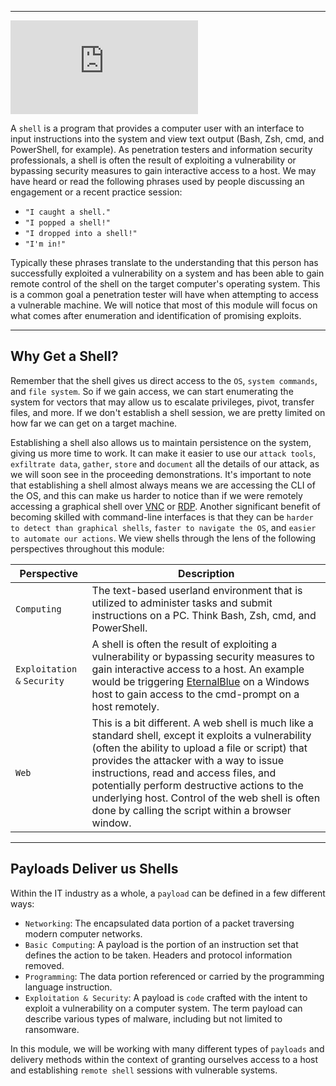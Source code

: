 
___

![image](https://academy.hackthebox.com/storage/modules/115/nonono.txt)

A `shell` is a program that provides a computer user with an interface to input instructions into the system and view text output (Bash, Zsh, cmd, and PowerShell, for example). As penetration testers and information security professionals, a shell is often the result of exploiting a vulnerability or bypassing security measures to gain interactive access to a host. We may have heard or read the following phrases used by people discussing an engagement or a recent practice session:

-   `"I caught a shell."`
-   `"I popped a shell!"`
-   `"I dropped into a shell!"`
-   `"I'm in!"`

Typically these phrases translate to the understanding that this person has successfully exploited a vulnerability on a system and has been able to gain remote control of the shell on the target computer's operating system. This is a common goal a penetration tester will have when attempting to access a vulnerable machine. We will notice that most of this module will focus on what comes after enumeration and identification of promising exploits.

___

## Why Get a Shell?

Remember that the shell gives us direct access to the `OS`, `system commands`, and `file system`. So if we gain access, we can start enumerating the system for vectors that may allow us to escalate privileges, pivot, transfer files, and more. If we don't establish a shell session, we are pretty limited on how far we can get on a target machine.

Establishing a shell also allows us to maintain persistence on the system, giving us more time to work. It can make it easier to use our `attack tools`, `exfiltrate data`, `gather`, `store` and `document` all the details of our attack, as we will soon see in the proceeding demonstrations. It's important to note that establishing a shell almost always means we are accessing the CLI of the OS, and this can make us harder to notice than if we were remotely accessing a graphical shell over [VNC](https://en.wikipedia.org/wiki/Virtual_Network_Computing) or [RDP](https://www.cloudflare.com/learning/access-management/what-is-the-remote-desktop-protocol/). Another significant benefit of becoming skilled with command-line interfaces is that they can be `harder to detect than graphical shells`, `faster to navigate the OS`, and `easier to automate our actions`. We view shells through the lens of the following perspectives throughout this module:

| **Perspective** | **Description** |
| --- | --- |
| `Computing` | The text-based userland environment that is utilized to administer tasks and submit instructions on a PC. Think Bash, Zsh, cmd, and PowerShell. |
| `Exploitation` `&` `Security` | A shell is often the result of exploiting a vulnerability or bypassing security measures to gain interactive access to a host. An example would be triggering [EternalBlue](https://www.cisecurity.org/wp-content/uploads/2019/01/Security-Primer-EternalBlue.pdf) on a Windows host to gain access to the cmd-prompt on a host remotely. |
| `Web` | This is a bit different. A web shell is much like a standard shell, except it exploits a vulnerability (often the ability to upload a file or script) that provides the attacker with a way to issue instructions, read and access files, and potentially perform destructive actions to the underlying host. Control of the web shell is often done by calling the script within a browser window. |

___

## Payloads Deliver us Shells

Within the IT industry as a whole, a `payload` can be defined in a few different ways:

-   `Networking`: The encapsulated data portion of a packet traversing modern computer networks.
-   `Basic Computing`: A payload is the portion of an instruction set that defines the action to be taken. Headers and protocol information removed.
-   `Programming`: The data portion referenced or carried by the programming language instruction.
-   `Exploitation & Security`: A payload is `code` crafted with the intent to exploit a vulnerability on a computer system. The term payload can describe various types of malware, including but not limited to ransomware.

In this module, we will be working with many different types of `payloads` and delivery methods within the context of granting ourselves access to a host and establishing `remote shell` sessions with vulnerable systems.